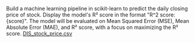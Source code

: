 Build a machine learning pipeline in scikit-learn to predict the daily closing price of stock. Display the model's R² score in the format "R^2 score: {score}". The model will be evaluated on Mean Squared Error (MSE), Mean Absolute Error (MAE), and R² score, with a focus on maximizing the R² score.
[DIS_stock_price.csv](https://github.com/user-attachments/files/17707321/DIS_stock_price.csv)